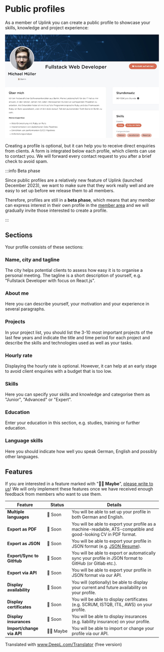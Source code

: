 # Public profiles

As a member of Uplink you can create a public profile to showcase your skills, knowledge and project experience:

![Profile](profile1.jpg)

Creating a profile is optional, but it can help you to receive direct enquiries from clients. A form is integrated below each profile, which clients can use to contact you. We will forward every contact request to you after a brief check to avoid spam.

:::info Beta phase

Since public profiles are a relatively new feature of Uplink (launched December 2023), we want to make sure that they work really well and are easy to set up before we release them to all members.

Therefore, profiles are still in a **beta phase**, which means that any member can express interest in their own profile in the [member area](https://my.uplink.tech/profile) and we will gradually invite those interested to create a profile.

:::

## Sections

Your profile consists of these sections:

### Name, city and tagline

The city helps potential clients to assess how easy it is to organise a personal meeting. The tagline is a short description of yourself, e.g. "Fullstack Developer with focus on React.js".

### About me

Here you can describe yourself, your motivation and your experience in several paragraphs.

### Projects

In your project list, you should list the 3-10 most important projects of the last few years and indicate the title and time period for each project and describe the skills and technologies used as well as your tasks.

### Hourly rate

Displaying the hourly rate is optional. However, it can help at an early stage to avoid client enquiries with a budget that is too low.

### Skills

Here you can specify your skills and knowledge and categorise them as "Junior", "Advanced" or "Expert".

### Education

Enter your education in this section, e.g. studies, training or further education.

### Language skills

Here you should indicate how well you speak German, English and possibly other languages.

## Features

If you are interested in a feature marked with "**🤷‍♂️ Maybe**", [please write to us](mailto:hello@uplink.tech)! We will only implement these features once we have received enough feedback from members who want to use them.

| Feature | Status | Details |
| --- | --- | --- |
| **Multiple languages** | 🤞&nbsp;Soon | You will be able to set up your profile in both German and English. |
| **Export as PDF** | 🤞&nbsp;Soon | You will be able to export your profile as a machine-readable, ATS-compatible and good-looking CV in PDF format. |
| **Export as JSON** | 🤞&nbsp;Soon | You will be able to export your profile in JSON format (e.g. [JSON Resume](https://jsonresume.org/)). |
| **Export/Sync to GitHub** | 🤞&nbsp;Soon | You will be able to export or automatically sync your profile in JSON format to GitHub (or Gitlab etc.). |
| **Export via API** | 🤞&nbsp;Soon | You will be able to export your profile in JSON format via our API. |
| **Display availability** | 🤞&nbsp;Soon | You will (optionally) be able to display your current and future availability on your profile. |
| **Display certificates** | 🤞&nbsp;Soon | You will be able to display certificates (e.g. SCRUM, ISTQB, ITIL, AWS) on your profile. |
| **Display insurances** | 🤞&nbsp;Soon | You will be able to display insurances (e.g. liability insurance) on your profile. |
| **Import/change via API** | 🤷‍♂️&nbsp;Maybe | You will be able to import or change your profile via our API. |

Translated with www.DeepL.com/Translator (free version)
